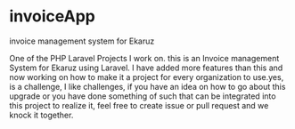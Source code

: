 # invoiceApp
invoice management system for Ekaruz

One of the PHP Laravel Projects I work on. 
this is an Invoice management System for Ekaruz using Laravel. I have added more features than this and now working
on how to make it a project for every organization to use.yes, is a challenge,  I like challenges, if you have an idea
on how to go about this upgrade or you have done something of such that can be integrated into this project to realize it,
feel free to create issue or pull request and we knock it together.
